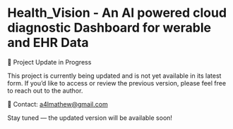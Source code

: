 # Health_Vision - An AI powered cloud diagnostic Dashboard for werable and EHR Data

🚧 Project Update in Progress

This project is currently being updated and is not yet available in its latest form. If you’d like to access or review the previous version, please feel free to reach out to the author.

📩 Contact: a4lmathew@gmail.com

Stay tuned — the updated version will be available soon!
